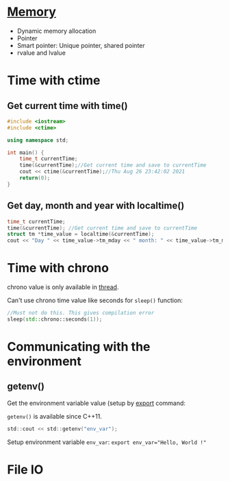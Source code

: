 # [Memory](Memory)

* Dynamic memory allocation
* Pointer
* Smart pointer: Unique pointer, shared pointer
* rvalue and lvalue

# Time with ctime

## Get current time with time()

```cpp
#include <iostream>
#include <ctime>

using namespace std;

int main() {
    time_t currentTime;
    time(&currentTime);//Get current time and save to currentTime
	cout << ctime(&currentTime);//Thu Aug 26 23:42:02 2021
    return(0);
}
```

## Get day, month and year with localtime()

```cpp
time_t currentTime;
time(&currentTime); //Get current time and save to currentTime
struct tm *time_value = localtime(&currentTime);
cout << "Day " << time_value->tm_mday << " month: " << time_value->tm_mon << "year: " << time_value->tm_year;
```
# Time with chrono
chrono value is only available in [thread](). 

Can't use chrono time value like seconds for ``sleep()`` function:

```cpp
//Must not do this. This gives compilation error
sleep(std::chrono::seconds(1));
```

# Communicating with the environment

## getenv()

Get the environment variable value (setup by [export](https://github.com/TranPhucVinh/Linux-Shell/blob/master/Bash%20script/Variable/Environment%20variable.md#export-command) command:

``getenv()`` is available since C++11.

```c
std::cout << std::getenv("env_var");
```
Setup environment variable ``env_var``: ``export env_var="Hello, World !"``

# File IO
